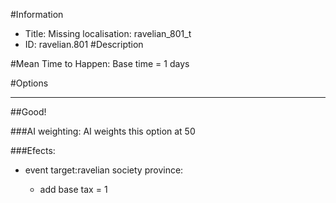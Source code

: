 #Information
 - Title: Missing localisation: ravelian_801_t
 - ID: ravelian.801
#Description

#Mean Time to Happen:
Base time = 1 days

#Options

___
##Good!

###AI weighting:
AI weights this option at 50


###Efects:<ul><li>event target:ravelian society province:</li><ul><li>add base tax = 1</li></ul></ul>
